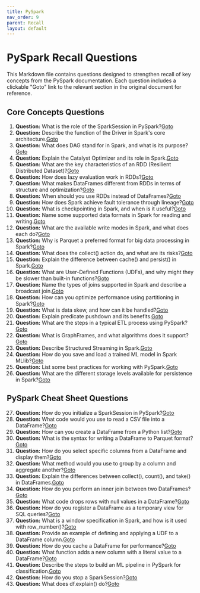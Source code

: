 ```yaml
---
title: PySpark
nav_order: 9
parent: Recall
layout: default
---
```


# PySpark Recall Questions

This Markdown file contains questions designed to strengthen recall of key concepts from the PySpark documentation. Each question includes a clickable "Goto" link to the relevant section in the original document for reference.

## Core Concepts Questions

1. **Question:** What is the role of the SparkSession in PySpark?[Goto](../Notes/PySpark.md#core-architecture)
2. **Question:** Describe the function of the Driver in Spark's core architecture.[Goto](../Notes/PySpark.md#core-architecture)
3. **Question:** What does DAG stand for in Spark, and what is its purpose?[Goto](../Notes/PySpark.md#core-architecture)
4. **Question:** Explain the Catalyst Optimizer and its role in Spark.[Goto](../Notes/PySpark.md#core-architecture)
5. **Question:** What are the key characteristics of an RDD (Resilient Distributed Dataset)?[Goto](../Notes/PySpark.md#rdd-resilient-distributed-dataset)
6. **Question:** How does lazy evaluation work in RDDs?[Goto](../Notes/PySpark.md#rdd-resilient-distributed-dataset)
7. **Question:** What makes DataFrames different from RDDs in terms of structure and optimization?[Goto](../Notes/PySpark.md#dataframe)
8. **Question:** When should you use RDDs instead of DataFrames?[Goto](../Notes/PySpark.md#rdd-vs-dataframe)
9. **Question:** How does Spark achieve fault tolerance through lineage?[Goto](../Notes/PySpark.md#fault-tolerance)
10. **Question:** What is checkpointing in Spark, and when is it useful?[Goto](../Notes/PySpark.md#fault-tolerance)
11. **Question:** Name some supported data formats in Spark for reading and writing.[Goto](../Notes/PySpark.md#data-sources-and-formats)
12. **Question:** What are the available write modes in Spark, and what does each do?[Goto](../Notes/PySpark.md#data-sources-and-formats)
13. **Question:** Why is Parquet a preferred format for big data processing in Spark?[Goto](../Notes/PySpark.md#data-sources-and-formats)
14. **Question:** What does the collect() action do, and what are its risks?[Goto](../Notes/PySpark.md#operations-and-functions)
15. **Question:** Explain the difference between cache() and persist() in Spark.[Goto](../Notes/PySpark.md#operations-and-functions)
16. **Question:** What are User-Defined Functions (UDFs), and why might they be slower than built-in functions?[Goto](../Notes/PySpark.md#operations-and-functions)
17. **Question:** Name the types of joins supported in Spark and describe a broadcast join.[Goto](../Notes/PySpark.md#joins)
18. **Question:** How can you optimize performance using partitioning in Spark?[Goto](../Notes/PySpark.md#performance-optimization)
19. **Question:** What is data skew, and how can it be handled?[Goto](../Notes/PySpark.md#performance-optimization)
20. **Question:** Explain predicate pushdown and its benefits.[Goto](../Notes/PySpark.md#predicate-pushdown)
21. **Question:** What are the steps in a typical ETL process using PySpark?[Goto](../Notes/PySpark.md#etl-extract-transform-load)
22. **Question:** What is GraphFrames, and what algorithms does it support?[Goto](../Notes/PySpark.md#graph-processing)
23. **Question:** Describe Structured Streaming in Spark.[Goto](../Notes/PySpark.md#streaming)
24. **Question:** How do you save and load a trained ML model in Spark MLlib?[Goto](../Notes/PySpark.md#model-persistence)
25. **Question:** List some best practices for working with PySpark.[Goto](../Notes/PySpark.md#best-practices)
26. **Question:** What are the different storage levels available for persistence in Spark?[Goto](../Notes/PySpark.md#storage-levels)
## PySpark Cheat Sheet Questions
27. **Question:** How do you initialize a SparkSession in PySpark?[Goto](../Notes/PySpark.md#initializing-pyspark)
28. **Question:** What code would you use to read a CSV file into a DataFrame?[Goto](../Notes/PySpark.md#reading-data)
29. **Question:** How can you create a DataFrame from a Python list?[Goto](../Notes/PySpark.md#loading-into-rddsdataframes)
30. **Question:** What is the syntax for writing a DataFrame to Parquet format?[Goto](../Notes/PySpark.md#writing-data)
31. **Question:** How do you select specific columns from a DataFrame and display them?[Goto](../Notes/PySpark.md#dataframe-operations)
32. **Question:** What method would you use to group by a column and aggregate another?[Goto](../Notes/PySpark.md#dataframe-operations)
33. **Question:** Explain the differences between collect(), count(), and take() in DataFrames.[Goto](../Notes/PySpark.md#collect-count-and-take)
34. **Question:** How do you perform an inner join between two DataFrames?[Goto](../Notes/PySpark.md#joins-1)
35. **Question:** What code drops rows with null values in a DataFrame?[Goto](../Notes/PySpark.md#handling-missing-values)
36. **Question:** How do you register a DataFrame as a temporary view for SQL queries?[Goto](../Notes/PySpark.md#sql-queries)
37. **Question:** What is a window specification in Spark, and how is it used with row_number()?[Goto](../Notes/PySpark.md#window-functions)
38. **Question:** Provide an example of defining and applying a UDF to a DataFrame column.[Goto](../Notes/PySpark.md#udf-user-defined-functions)
39. **Question:** How do you cache a DataFrame for performance?[Goto](../Notes/PySpark.md#performance-optimization-1)
40. **Question:** What function adds a new column with a literal value to a DataFrame?[Goto](../Notes/PySpark.md#common-functions)
41. **Question:** Describe the steps to build an ML pipeline in PySpark for classification.[Goto](../Notes/PySpark.md#ml-pipeline-ops)
42. **Question:** How do you stop a SparkSession?[Goto](../Notes/PySpark.md#stopping-sparksession)
43. **Question:** What does df.explain() do?[Goto](../Notes/PySpark.md#tips)